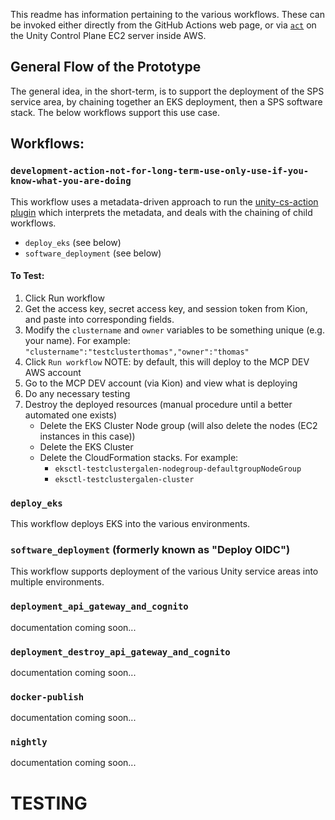 This readme has information pertaining to the various workflows.  These can be invoked either directly from the GitHub Actions web page, or via [`act`](https://github.com/nektos/act) on the Unity Control Plane EC2 server inside AWS.

## General Flow of the Prototype
The general idea, in the short-term, is to support the deployment of the SPS service area, by chaining together an EKS deployment, then a SPS software stack.  The below workflows support this use case.  

## Workflows:
### ```development-action-not-for-long-term-use-only-use-if-you-know-what-you-are-doing```
This workflow uses a metadata-driven approach to run the [unity-cs-action plugin](https://github.com/unity-sds/unity-cs-action/blob/main/src/main.ts) which interprets the metadata, and deals with the chaining of child workflows.
 * ```deploy_eks``` (see below)
 * ```software_deployment``` (see below)

#### To Test:
 1)  Click Run workflow
 2)  Get the access key, secret access key, and session token from Kion, and paste into corresponding fields.
 3)  Modify the `clustername` and `owner` variables to be something unique (e.g. your name). 
     For example: ```"clustername":"testclusterthomas","owner":"thomas"```
 5)  Click `Run workflow`
 NOTE:  by default, this will deploy to the MCP DEV AWS account
 5) Go to the MCP DEV account (via Kion) and view what is deploying
 6) Do any necessary testing
 7) Destroy the deployed resources (manual procedure until a better automated one exists)
    - Delete the EKS Cluster Node group (will also delete the nodes (EC2 instances in this case))
    - Delete the EKS Cluster
    - Delete the CloudFormation stacks.  For example:
      - `eksctl-testclustergalen-nodegroup-defaultgroupNodeGroup`
      - `eksctl-testclustergalen-cluster`

### ```deploy_eks```
This workflow deploys EKS into the various environments.

### ```software_deployment``` (formerly known as "Deploy OIDC")
This workflow supports deployment of the various Unity service areas into multiple environments.

### ```deployment_api_gateway_and_cognito```
documentation coming soon...

### ```deployment_destroy_api_gateway_and_cognito```
documentation coming soon...

### ```docker-publish```
documentation coming soon...

### ```nightly```
documentation coming soon...


# TESTING

